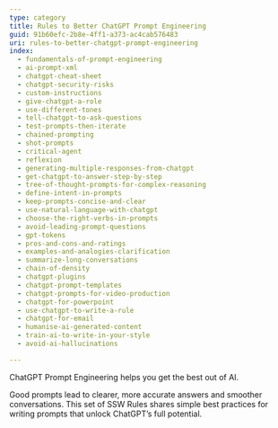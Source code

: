 ```yaml
---
type: category
title: Rules to Better ChatGPT Prompt Engineering
guid: 91b60efc-2b8e-4ff1-a373-ac4cab576483
uri: rules-to-better-chatgpt-prompt-engineering
index:
  - fundamentals-of-prompt-engineering
  - ai-prompt-xml
  - chatgpt-cheat-sheet
  - chatgpt-security-risks
  - custom-instructions
  - give-chatgpt-a-role
  - use-different-tones
  - tell-chatgpt-to-ask-questions
  - test-prompts-then-iterate
  - chained-prompting
  - shot-prompts
  - critical-agent
  - reflexion
  - generating-multiple-responses-from-chatgpt
  - get-chatgpt-to-answer-step-by-step
  - tree-of-thought-prompts-for-complex-reasoning
  - define-intent-in-prompts
  - keep-prompts-concise-and-clear
  - use-natural-language-with-chatgpt
  - choose-the-right-verbs-in-prompts
  - avoid-leading-prompt-questions
  - gpt-tokens
  - pros-and-cons-and-ratings
  - examples-and-analogies-clarification
  - summarize-long-conversations
  - chain-of-density
  - chatgpt-plugins
  - chatgpt-prompt-templates
  - chatgpt-prompts-for-video-production
  - chatgpt-for-powerpoint
  - use-chatgpt-to-write-a-rule
  - chatgpt-for-email
  - humanise-ai-generated-content
  - train-ai-to-write-in-your-style
  - avoid-ai-hallucinations

---
```


ChatGPT Prompt Engineering helps you get the best out of AI.

Good prompts lead to clearer, more accurate answers and smoother conversations. This set of SSW Rules shares simple best practices for writing prompts that unlock ChatGPT’s full potential.
